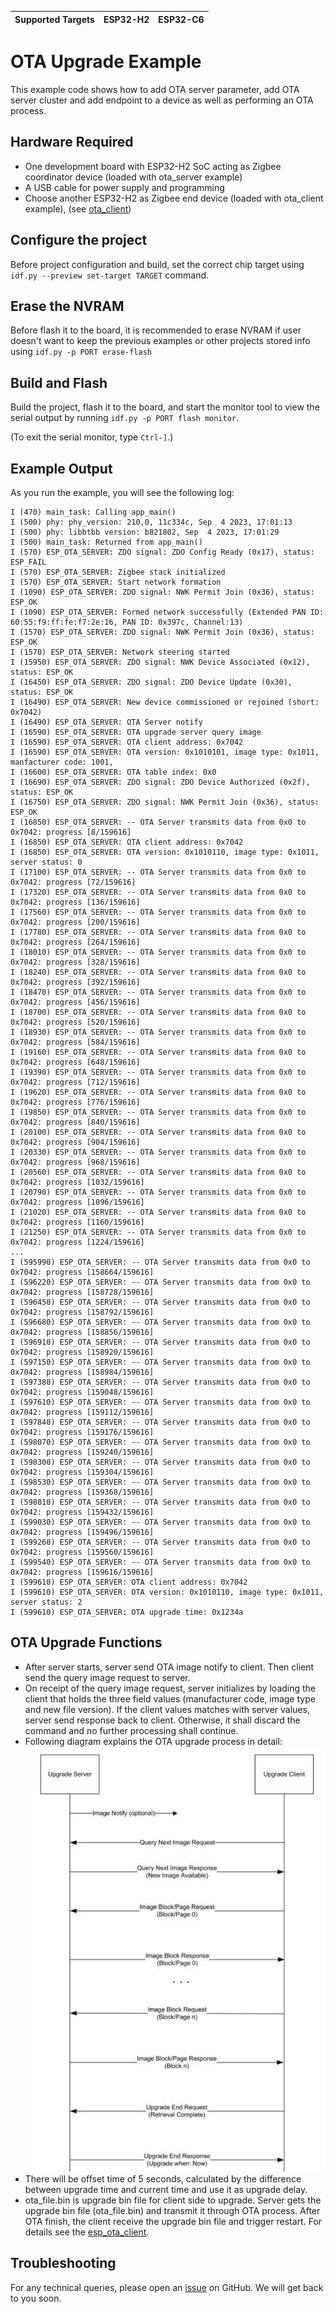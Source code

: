 | Supported Targets | ESP32-H2 | ESP32-C6 |
| ----------------- | -------- | -------- |

# OTA Upgrade Example 

This example code shows how to add OTA server parameter, add OTA server cluster and add endpoint to a device as well as performing an OTA process.

## Hardware Required

* One development board with ESP32-H2 SoC acting as Zigbee coordinator device (loaded with ota_server example)
* A USB cable for power supply and programming
* Choose another ESP32-H2 as Zigbee end device (loaded with ota_client example), (see [ota_client](../ota_client/))

## Configure the project

Before project configuration and build, set the correct chip target using `idf.py --preview set-target TARGET` command.

## Erase the NVRAM 

Before flash it to the board, it is recommended to erase NVRAM if user doesn't want to keep the previous examples or other projects stored info 
using `idf.py -p PORT erase-flash`

## Build and Flash

Build the project, flash it to the board, and start the monitor tool to view the serial output by running `idf.py -p PORT flash monitor`.

(To exit the serial monitor, type ``Ctrl-]``.)

## Example Output

As you run the example, you will see the following log:

```
I (470) main_task: Calling app_main()
I (500) phy: phy_version: 210,0, 11c334c, Sep  4 2023, 17:01:13
I (500) phy: libbtbb version: b821802, Sep  4 2023, 17:01:29
I (500) main_task: Returned from app_main()
I (570) ESP_OTA_SERVER: ZDO signal: ZDO Config Ready (0x17), status: ESP_FAIL
I (570) ESP_OTA_SERVER: Zigbee stack initialized
I (570) ESP_OTA_SERVER: Start network formation
I (1090) ESP_OTA_SERVER: ZDO signal: NWK Permit Join (0x36), status: ESP_OK
I (1090) ESP_OTA_SERVER: Formed network successfully (Extended PAN ID: 60:55:f9:ff:fe:f7:2e:16, PAN ID: 0x397c, Channel:13)
I (1570) ESP_OTA_SERVER: ZDO signal: NWK Permit Join (0x36), status: ESP_OK
I (1570) ESP_OTA_SERVER: Network steering started
I (15950) ESP_OTA_SERVER: ZDO signal: NWK Device Associated (0x12), status: ESP_OK
I (16450) ESP_OTA_SERVER: ZDO signal: ZDO Device Update (0x30), status: ESP_OK
I (16490) ESP_OTA_SERVER: New device commissioned or rejoined (short: 0x7042)
I (16490) ESP_OTA_SERVER: OTA Server notify
I (16590) ESP_OTA_SERVER: OTA upgrade server query image
I (16590) ESP_OTA_SERVER: OTA client address: 0x7042
I (16590) ESP_OTA_SERVER: OTA version: 0x1010101, image type: 0x1011, manfacturer code: 1001,
I (16600) ESP_OTA_SERVER: OTA table index: 0x0
I (16690) ESP_OTA_SERVER: ZDO signal: ZDO Device Authorized (0x2f), status: ESP_OK
I (16750) ESP_OTA_SERVER: ZDO signal: NWK Permit Join (0x36), status: ESP_OK
I (16850) ESP_OTA_SERVER: -- OTA Server transmits data from 0x0 to 0x7042: progress [8/159616]
I (16850) ESP_OTA_SERVER: OTA client address: 0x7042
I (16850) ESP_OTA_SERVER: OTA version: 0x1010110, image type: 0x1011, server status: 0
I (17100) ESP_OTA_SERVER: -- OTA Server transmits data from 0x0 to 0x7042: progress [72/159616]
I (17320) ESP_OTA_SERVER: -- OTA Server transmits data from 0x0 to 0x7042: progress [136/159616]
I (17560) ESP_OTA_SERVER: -- OTA Server transmits data from 0x0 to 0x7042: progress [200/159616]
I (17780) ESP_OTA_SERVER: -- OTA Server transmits data from 0x0 to 0x7042: progress [264/159616]
I (18010) ESP_OTA_SERVER: -- OTA Server transmits data from 0x0 to 0x7042: progress [328/159616]
I (18240) ESP_OTA_SERVER: -- OTA Server transmits data from 0x0 to 0x7042: progress [392/159616]
I (18470) ESP_OTA_SERVER: -- OTA Server transmits data from 0x0 to 0x7042: progress [456/159616]
I (18700) ESP_OTA_SERVER: -- OTA Server transmits data from 0x0 to 0x7042: progress [520/159616]
I (18930) ESP_OTA_SERVER: -- OTA Server transmits data from 0x0 to 0x7042: progress [584/159616]
I (19160) ESP_OTA_SERVER: -- OTA Server transmits data from 0x0 to 0x7042: progress [648/159616]
I (19390) ESP_OTA_SERVER: -- OTA Server transmits data from 0x0 to 0x7042: progress [712/159616]
I (19620) ESP_OTA_SERVER: -- OTA Server transmits data from 0x0 to 0x7042: progress [776/159616]
I (19850) ESP_OTA_SERVER: -- OTA Server transmits data from 0x0 to 0x7042: progress [840/159616]
I (20100) ESP_OTA_SERVER: -- OTA Server transmits data from 0x0 to 0x7042: progress [904/159616]
I (20330) ESP_OTA_SERVER: -- OTA Server transmits data from 0x0 to 0x7042: progress [968/159616]
I (20560) ESP_OTA_SERVER: -- OTA Server transmits data from 0x0 to 0x7042: progress [1032/159616]
I (20790) ESP_OTA_SERVER: -- OTA Server transmits data from 0x0 to 0x7042: progress [1096/159616]
I (21020) ESP_OTA_SERVER: -- OTA Server transmits data from 0x0 to 0x7042: progress [1160/159616]
I (21250) ESP_OTA_SERVER: -- OTA Server transmits data from 0x0 to 0x7042: progress [1224/159616]
...
I (595990) ESP_OTA_SERVER: -- OTA Server transmits data from 0x0 to 0x7042: progress [158664/159616]
I (596220) ESP_OTA_SERVER: -- OTA Server transmits data from 0x0 to 0x7042: progress [158728/159616]
I (596450) ESP_OTA_SERVER: -- OTA Server transmits data from 0x0 to 0x7042: progress [158792/159616]
I (596680) ESP_OTA_SERVER: -- OTA Server transmits data from 0x0 to 0x7042: progress [158856/159616]
I (596910) ESP_OTA_SERVER: -- OTA Server transmits data from 0x0 to 0x7042: progress [158920/159616]
I (597150) ESP_OTA_SERVER: -- OTA Server transmits data from 0x0 to 0x7042: progress [158984/159616]
I (597380) ESP_OTA_SERVER: -- OTA Server transmits data from 0x0 to 0x7042: progress [159048/159616]
I (597610) ESP_OTA_SERVER: -- OTA Server transmits data from 0x0 to 0x7042: progress [159112/159616]
I (597840) ESP_OTA_SERVER: -- OTA Server transmits data from 0x0 to 0x7042: progress [159176/159616]
I (598070) ESP_OTA_SERVER: -- OTA Server transmits data from 0x0 to 0x7042: progress [159240/159616]
I (598300) ESP_OTA_SERVER: -- OTA Server transmits data from 0x0 to 0x7042: progress [159304/159616]
I (598530) ESP_OTA_SERVER: -- OTA Server transmits data from 0x0 to 0x7042: progress [159368/159616]
I (598810) ESP_OTA_SERVER: -- OTA Server transmits data from 0x0 to 0x7042: progress [159432/159616]
I (599030) ESP_OTA_SERVER: -- OTA Server transmits data from 0x0 to 0x7042: progress [159496/159616]
I (599260) ESP_OTA_SERVER: -- OTA Server transmits data from 0x0 to 0x7042: progress [159560/159616]
I (599540) ESP_OTA_SERVER: -- OTA Server transmits data from 0x0 to 0x7042: progress [159616/159616]
I (599610) ESP_OTA_SERVER: OTA client address: 0x7042
I (599610) ESP_OTA_SERVER: OTA version: 0x1010110, image type: 0x1011, server status: 2
I (599610) ESP_OTA_SERVER: OTA upgrade time: 0x1234a
```

## OTA Upgrade Functions

 *  After server starts, server send OTA image notify to client. Then client send the query image request to server.
 *  On receipt of the query image request, server initializes by loading the client that holds the three field values (manufacturer code, image type and new file version). If the client values matches with server values, server send response back to client. Otherwise, it shall discard the command and no further processing shall continue.
 *  Following diagram explains the OTA upgrade process in detail:
 ![Zigbee_ota](../../../docs/_static/zigbee-ota-upgrade-process.png)
 * There will be offset time of 5 seconds, calculated by the difference between upgrade time and current time and use it as upgrade delay.
 * ota_file.bin is upgrade bin file for client side to upgrade. Server gets the upgrade bin file (ota_file.bin) and transmit it through OTA process. After OTA finish, the client receive the upgrade bin file and trigger restart. For details see the [esp_ota_client](../ota_client/README.md).

## Troubleshooting

For any technical queries, please open an [issue](https://github.com/espressif/esp-zigbee-sdk/issues) on GitHub. We will get back to you soon.
